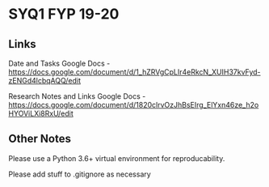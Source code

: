 # SYQ1 FYP 19-20

## Links
Date and Tasks Google Docs - https://docs.google.com/document/d/1_hZRVgCpLIr4eRkcN_XUIH37kvFyd-zENGd4lcbqAQQ/edit

Research Notes and Links Google Docs - https://docs.google.com/document/d/1820clrvOzJhBsEIrg_ElYxn46ze_h2oHYOViLXi8RxU/edit


## Other Notes

Please use a Python 3.6+ virtual environment for reproducability. 

Please add stuff to .gitignore as necessary